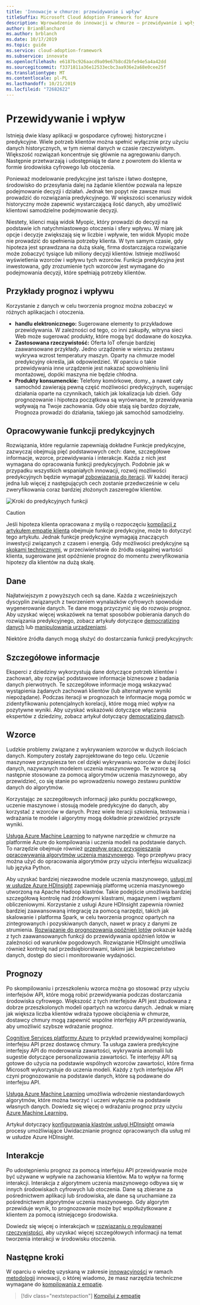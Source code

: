 ```yaml
---
title: 'Innowacje w chmurze: przewidywanie i wpływ'
titleSuffix: Microsoft Cloud Adoption Framework for Azure
description: Wprowadzenie do innowacji w chmurze — przewidywanie i wpływ
author: BrianBlanchard
ms.author: brblanch
ms.date: 10/17/2019
ms.topic: guide
ms.service: cloud-adoption-framework
ms.subservice: innovate
ms.openlocfilehash: e6187bc926aacd9a09e67b8cd2bfe94e5a4a42dd
ms.sourcegitcommit: f3371811a36e12533ecbc3aa936e2a68e0cee25f
ms.translationtype: MT
ms.contentlocale: pl-PL
ms.lasthandoff: 10/21/2019
ms.locfileid: "72682622"
---
```

# <a name="predict-and-influence"></a>Przewidywanie i wpływ

Istnieją dwie klasy aplikacji w gospodarce cyfrowej: historyczne i predykcyjne. Wiele potrzeb klientów można spełnić wyłącznie przy użyciu danych historycznych, w tym niemal danych w czasie rzeczywistym. Większość rozwiązań koncentruje się głównie na agregowaniu danych. Następnie przetwarzają i udostępniają te dane z powrotem do klienta w formie środowiska cyfrowego lub otoczenia.

Ponieważ modelowanie predykcyjne jest tańsze i łatwo dostępne, środowisko do przesyłania dalej na żądanie klientów pozwala na lepsze podejmowanie decyzji i działań. Jednak ten popyt nie zawsze musi prowadzić do rozwiązania predykcyjnego. W większości scenariuszy widok historyczny może zapewnić wystarczającą ilość danych, aby umożliwić klientowi samodzielne podejmowanie decyzji.

Niestety, klienci mają widok Myopic, który prowadzi do decyzji na podstawie ich natychmiastowego otoczenia i sfery wpływu. W miarę jak opcje i decyzje zwiększają się w liczbie i wpływie, ten widok Myopic może nie prowadzić do spełnienia potrzeby klienta. W tym samym czasie, gdy hipoteza jest sprawdzana na dużą skalę, firma dostarczająca rozwiązanie może zobaczyć tysiące lub miliony decyzji klientów. Istnieje możliwość wyświetlenia wzorców i wpływu tych wzorców. Funkcja predykcyjna jest inwestowana, gdy zrozumienie tych wzorców jest wymagane do podejmowania decyzji, które spełniają potrzeby klientów.

## <a name="examples-of-predictions-and-influence"></a>Przykłady prognoz i wpływu

Korzystanie z danych w celu tworzenia prognoz można zobaczyć w różnych aplikacjach i otoczenia.

- **handlu elektronicznego:** Sugerowane elementy to przykładowe przewidywania. W zależności od tego, co inni zakupiły, witryna sieci Web może sugerować produkty, które mogą być dodawane do koszyka.
- **Zastosowana rzeczywistość:** Oferta IoT oferuje bardziej zaawansowane przykłady. Jedno urządzenie w wierszu zestawu wykrywa wzrost temperatury maszyn. Oparty na chmurze model predykcyjny określa, jak odpowiedzieć. W oparciu o takie przewidywania inne urządzenie jest nakazać spowolnieniu linii montażowej, dopóki maszyna nie będzie chłodna.
- **Produkty konsumenckie:** Telefony komórkowe, domy., a nawet cały samochód zawierają pewną część możliwości predykcyjnych, sugerując działania oparte na czynnikach, takich jak lokalizacja lub dzień. Gdy prognozowanie i hipoteza początkowa są wyrównane, te przewidywania wpływają na Twoje zachowania. Gdy obie stają się bardzo dojrzałe, Prognoza prowadzi do działania, takiego jak samochód samodzielny.

## <a name="developing-predictive-capabilities"></a>Opracowywanie funkcji predykcyjnych

Rozwiązania, które regularnie zapewniają dokładne Funkcje predykcyjne, zazwyczaj obejmują pięć podstawowych cech: dane, szczegółowe informacje, wzorce, przewidywania i interakcje. Każda z nich jest wymagana do opracowania funkcji predykcyjnych. Podobnie jak w przypadku wszystkich wspaniałych innowacji, rozwój możliwości predykcyjnych będzie wymagał [zobowiązania do iteracji](./index.md#commitment-to-iteration). W każdej iteracji jedna lub więcej z następujących cech zostanie przedwcześnie w celu zweryfikowania coraz bardziej złożonych zaszeregów klientów.

![Kroki do predykcyjnych funkcji](../../_images/innovate/predict-and-influence.png)

> [!CAUTION]
> Jeśli hipoteza klienta opracowana z myślą o rozpoczęciu [kompilacji z artykułem empatię klienta](./build.md) obejmuje funkcje predykcyjne, może to dotyczyć tego artykułu. Jednak funkcje predykcyjne wymagają znaczących inwestycji związanych z czasem i energią. Gdy możliwości predykcyjne są [skokami technicznymi](./build.md#reduce-complexity-and-delay-technical-spikes), w przeciwieństwie do źródła osiągalnej wartości klienta, sugerowane jest opóźnienie prognoz do momentu zweryfikowania hipotezy dla klientów na dużą skalę.

## <a name="data"></a>Dane

Najłatwiejszym z powyższych cech są dane. Każda z wcześniejszych dyscyplin związanych z tworzeniem wynalazków cyfrowych spowoduje wygenerowanie danych. Te dane mogą przyczynić się do rozwoju prognoz. Aby uzyskać więcej wskazówek na temat sposobów pobierania danych do rozwiązania predykcyjnego, zobacz artykuły dotyczące [democratizing danych](./data.md) lub [manipulowania urządzeniami](./devices.md).

Niektóre źródła danych mogą służyć do dostarczania funkcji predykcyjnych:

## <a name="insights"></a>Szczegółowe informacje

Eksperci z dziedziny wykorzystują dane dotyczące potrzeb klientów i zachowań, aby rozwijać podstawowe informacje biznesowe z badania danych pierwotnych. Te szczegółowe informacje mogą wskazywać wystąpienia żądanych zachowań klientów (lub alternatywne wyniki niepożądane). Podczas iteracji w prognozach te informacje mogą pomóc w zidentyfikowaniu potencjalnych korelacji, które mogą mieć wpływ na pozytywne wyniki. Aby uzyskać wskazówki dotyczące włączania ekspertów z dziedziny, zobacz artykuł dotyczący [democratizing danych](./data.md).

## <a name="patterns"></a>Wzorce

Ludzkie problemy związane z wykrywaniem wzorców w dużych ilościach danych. Komputery zostały zaprojektowane do tego celu. Uczenie maszynowe przyspiesza ten cel dzięki wykrywaniu wzorców w dużej ilości danych, nazywanych modelem uczenia maszynowego. Te wzorce są następnie stosowane za pomocą algorytmów uczenia maszynowego, aby przewidzieć, co się stanie po wprowadzeniu nowego zestawu punktów danych do algorytmów.

Korzystając ze szczegółowych informacji jako punktu początkowego, uczenie maszynowe i stosują modele predykcyjne do danych, aby korzystać z wzorców w danych. Przez wiele iteracji szkolenia, testowania i wdrażania te modele i algorytmy mogą dokładnie przewidzieć przyszłe wyniki.

[Usługa Azure Machine Learning](https://docs.microsoft.com/azure/machine-learning/service/overview-what-is-azure-ml) to natywne narzędzie w chmurze na platformie Azure do kompilowania i uczenia modeli na podstawie danych. To narzędzie obejmuje również [przepływ pracy przyspieszania opracowywania algorytmów uczenia maszynowego](https://docs.microsoft.com/azure/machine-learning/service/concept-azure-machine-learning-architecture). Tego przepływu pracy można użyć do opracowania algorytmów przy użyciu interfejsu wizualizacji lub języka Python.

Aby uzyskać bardziej niezawodne modele uczenia maszynowego, [usługi ml w usłudze Azure HDInsight](https://docs.microsoft.com/azure/hdinsight/r-server/r-server-overview) zapewniają platformę uczenia maszynowego utworzoną na Apache Hadoop klastrów. Takie podejście umożliwia bardziej szczegółową kontrolę nad źródłowymi klastrami, magazynem i węzłami obliczeniowymi. Korzystanie z usługi Azure HDInsight zapewnia również bardziej zaawansowaną integrację za pomocą narzędzi, takich jak skalowanie i platforma Spark, w celu tworzenia prognoz opartych na zintegrowanych i pozyskiwanych danych, nawet w pracy z danymi ze strumienia. [Rozwiązanie do prognozowania opóźnień lotów](https://docs.microsoft.com/azure/hdinsight/hdinsight-hadoop-r-scaler-sparkr) pokazuje każdą z tych zaawansowanych funkcji do przewidywania opóźnień lotów w zależności od warunków pogodowych. Rozwiązanie HDInsight umożliwia również kontrolę nad przedsiębiorstwami, takimi jak bezpieczeństwo danych, dostęp do sieci i monitorowanie wydajności.

## <a name="predictions"></a>Prognozy

Po skompilowaniu i przeszkoleniu wzorca można go stosować przy użyciu interfejsów API, które mogą robić przewidywania podczas dostarczania środowiska cyfrowego. Większość z tych interfejsów API jest zbudowana z dobrze przeszkolonych modeli opartych na wzorcu danych. Jednak w miarę jak większa liczba klientów wdraża typowe obciążenia w chmurze, dostawcy chmury mogą zapewnić wspólne interfejsy API przewidywania, aby umożliwić szybsze wdrażanie prognoz.

[Cognitive Services platformy Azure](https://docs.microsoft.com/azure/cognitive-services) to przykład przewidywalnej kompilacji interfejsu API przez dostawcę chmury. Ta usługa zawiera predykcyjne interfejsy API do moderowania zawartości, wykrywania anomalii lub sugestie dotyczące personalizowania zawartości. Te interfejsy API są gotowe do użycia na podstawie wspólnych wzorców zawartości, które firma Microsoft wykorzystuje do uczenia modeli. Każdy z tych interfejsów API czyni prognozowanie na podstawie danych, które są podawane do interfejsu API.

[Usługa Azure Machine Learning](https://docs.microsoft.com/azure/machine-learning) umożliwia wdrożenie niestandardowych algorytmów, które można tworzyć i uczeni wyłącznie na podstawie własnych danych. Dowiedz się więcej o wdrażaniu prognoz przy użyciu [Azure Machine Learning.](https://docs.microsoft.com/azure/machine-learning/service/how-to-deploy-and-where)

Artykuł dotyczący [konfigurowania klastrów usługi HDInsight](https://docs.microsoft.com/azure/hdinsight/hdinsight-hadoop-provision-linux-clusters) omawia procesy umożliwiające Uwidacznianie prognoz opracowanych dla usług ml w usłudze Azure HDInsight.

## <a name="interactions"></a>Interakcje

Po udostępnieniu prognoz za pomocą interfejsu API przewidywanie może być używane w wpływie na zachowania klientów. Ma to wpływ na formę interakcji. Interakcja z algorytmem uczenia maszynowego odbywa się w innych środowiskach cyfrowych lub otoczenia. Dane są zbierane za pośrednictwem aplikacji lub środowiska, ale dane są uruchamiane za pośrednictwem algorytmów uczenia maszynowego. Gdy algorytm przewiduje wynik, to prognozowanie może być współużytkowane z klientem za pomocą istniejącego środowiska.

Dowiedz się więcej o interakcjach w [rozwiązaniu o regulowanej rzeczywistości](./devices.md#adjusted-reality), aby uzyskać więcej szczegółowych informacji na temat tworzenia interakcji w środowisku otoczenia.

## <a name="next-steps"></a>Następne kroki

W oparciu o wiedzę uzyskaną w zakresie [innowacyjności](./invention.md) w ramach [metodologii](./index.md) innowacji, o której wiadomo, że masz narzędzia techniczne wymagane do [kompilowania z empatię](./build.md).

> [!div class="nextstepaction"]
> [Kompiluj z empatię](./build.md)
